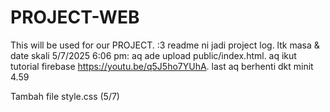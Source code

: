# PROJECT-WEB
This will be used for our PROJECT. :3
readme ni jadi project log. ltk masa & date skali
5/7/2025 6:06 pm: aq ade upload public/index.html.  aq ikut tutorial firebase https://youtu.be/q5J5ho7YUhA. last aq berhenti dkt minit 4.59

Tambah file style.css (5/7) 
